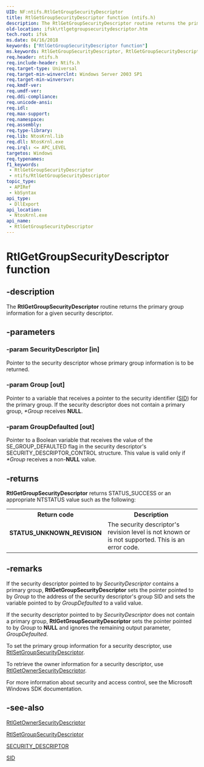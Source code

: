 ```yaml
---
UID: NF:ntifs.RtlGetGroupSecurityDescriptor
title: RtlGetGroupSecurityDescriptor function (ntifs.h)
description: The RtlGetGroupSecurityDescriptor routine returns the primary group information for a given security descriptor.
old-location: ifsk\rtlgetgroupsecuritydescriptor.htm
tech.root: ifsk
ms.date: 04/16/2018
keywords: ["RtlGetGroupSecurityDescriptor function"]
ms.keywords: RtlGetGroupSecurityDescriptor, RtlGetGroupSecurityDescriptor routine [Installable File System Drivers], ifsk.rtlgetgroupsecuritydescriptor, ntifs/RtlGetGroupSecurityDescriptor, rtlref_6ff72a5f-d1ef-4fac-bdd0-4a612c0018ca.xml
req.header: ntifs.h
req.include-header: Ntifs.h
req.target-type: Universal
req.target-min-winverclnt: Windows Server 2003 SP1
req.target-min-winversvr: 
req.kmdf-ver: 
req.umdf-ver: 
req.ddi-compliance: 
req.unicode-ansi: 
req.idl: 
req.max-support: 
req.namespace: 
req.assembly: 
req.type-library: 
req.lib: NtosKrnl.lib
req.dll: NtosKrnl.exe
req.irql: <= APC_LEVEL
targetos: Windows
req.typenames: 
f1_keywords:
 - RtlGetGroupSecurityDescriptor
 - ntifs/RtlGetGroupSecurityDescriptor
topic_type:
 - APIRef
 - kbSyntax
api_type:
 - DllExport
api_location:
 - NtosKrnl.exe
api_name:
 - RtlGetGroupSecurityDescriptor
---
```


# RtlGetGroupSecurityDescriptor function


## -description

The <b>RtlGetGroupSecurityDescriptor</b> routine returns the primary group information for a given security descriptor.

## -parameters

### -param SecurityDescriptor [in]


Pointer to the security descriptor whose primary group information is to be returned.

### -param Group [out]


Pointer to a variable that receives a pointer to the security identifier (<a href="/windows-hardware/drivers/ddi/ntifs/ns-ntifs-_sid">SID</a>) for the primary group. If the security descriptor does not contain a primary group, <i>*Group</i> receives <b>NULL</b>.

### -param GroupDefaulted [out]


Pointer to a Boolean variable that receives the value of the SE_GROUP_DEFAULTED flag in the security descriptor's SECURITY_DESCRIPTOR_CONTROL structure. This value is valid only if <i>*Group</i> receives a non-<b>NULL</b> value.

## -returns

<b>RtlGetGroupSecurityDescriptor</b> returns STATUS_SUCCESS or an appropriate NTSTATUS value such as the following:

<table>
<tr>
<th>Return code</th>
<th>Description</th>
</tr>
<tr>
<td width="40%">
<dl>
<dt><b>STATUS_UNKNOWN_REVISION</b></dt>
</dl>
</td>
<td width="60%">
The security descriptor's revision level is not known or is not supported. This is an error code. 

</td>
</tr>
</table>

## -remarks

If the security descriptor pointed to by <i>SecurityDescriptor</i> contains a primary group, <b>RtlGetGroupSecurityDescriptor</b> sets the pointer pointed to by <i>Group</i> to the address of the security descriptor's group SID and sets the variable pointed to by <i>GroupDefaulted</i> to a valid value. 

If the security descriptor pointed to by <i>SecurityDescriptor</i> does not contain a primary group, <b>RtlGetGroupSecurityDescriptor</b> sets the pointer pointed to by <i>Group</i> to <b>NULL</b> and ignores the remaining output parameter, <i>GroupDefaulted</i>. 

To set the primary group information for a security descriptor, use <a href="/windows-hardware/drivers/ddi/ntifs/nf-ntifs-rtlsetgroupsecuritydescriptor">RtlSetGroupSecurityDescriptor</a>. 

To retrieve the owner information for a security descriptor, use <a href="/windows-hardware/drivers/ddi/ntifs/nf-ntifs-rtlgetownersecuritydescriptor">RtlGetOwnerSecurityDescriptor</a>. 

For more information about security and access control, see the Microsoft Windows SDK documentation.

## -see-also

<a href="/windows-hardware/drivers/ddi/ntifs/nf-ntifs-rtlgetownersecuritydescriptor">RtlGetOwnerSecurityDescriptor</a>



<a href="/windows-hardware/drivers/ddi/ntifs/nf-ntifs-rtlsetgroupsecuritydescriptor">RtlSetGroupSecurityDescriptor</a>



<a href="/windows-hardware/drivers/ddi/ntifs/ns-ntifs-_security_descriptor">SECURITY_DESCRIPTOR</a>



<a href="/windows-hardware/drivers/ddi/ntifs/ns-ntifs-_sid">SID</a>
